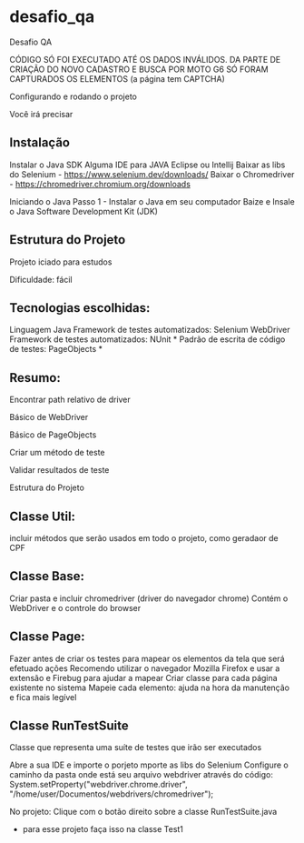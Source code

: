 # desafio_qa
Desafio QA

 CÓDIGO SÓ FOI EXECUTADO ATÉ OS DADOS INVÁLIDOS. 
 DA PARTE DE CRIAÇÃO DO NOVO CADASTRO E BUSCA POR MOTO G6 SÓ FORAM CAPTURADOS OS ELEMENTOS (a página tem CAPTCHA)

Configurando e rodando o projeto

Você irá precisar

## Instalação

Instalar o Java SDK
Alguma IDE para JAVA 
Eclipse ou Intellij
Baixar as libs do Selenium - https://www.selenium.dev/downloads/
Baixar o Chromedriver - https://chromedriver.chromium.org/downloads

Iniciando o Java
Passo 1 - Instalar o Java em seu computador
Baize e Insale o Java Software Development Kit (JDK) 

## Estrutura do Projeto


Projeto iciado para estudos

Dificuldade: fácil

## Tecnologias escolhidas:

Linguagem Java
Framework de testes automatizados: Selenium WebDriver
Framework de testes automatizados: NUnit *
Padrão de escrita de código de testes: PageObjects *

## Resumo:

Encontrar path relativo de driver

Básico de WebDriver

Básico de PageObjects

Criar um método de teste

Validar resultados de teste

Estrutura do Projeto

## Classe Util:

incluir métodos que serão usados em todo o projeto, como geradaor de CPF

## Classe Base:

Criar pasta e incluir chromedriver (driver do navegador chrome)
Contém o WebDriver e o controle do browser

## Classe Page:

Fazer antes de criar os testes para mapear os elementos da tela que será efetuado ações
Recomendo utilizar o navegador Mozilla Firefox e usar a extensão e Firebug para ajudar a mapear
Criar classe para cada página existente no sistema
Mapeie cada elemento: ajuda na hora da manutenção e fica mais legível

## Classe RunTestSuite

Classe que representa uma suíte de testes que irão ser executados


Abre a sua IDE e importe o porjeto
mporte as libs do Selenium 
Configure o caminho da pasta onde está seu arquivo webdriver através do código:
 System.setProperty("webdriver.chrome.driver", "/home/user/Documentos/webdrivers/chromedriver");

No projeto:
Clique com o botão direito sobre a classe RunTestSuite.java 
* para esse projeto faça isso na classe Test1


